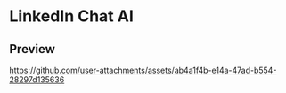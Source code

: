 # LinkedIn Chat AI
## Preview


https://github.com/user-attachments/assets/ab4a1f4b-e14a-47ad-b554-28297d135636

